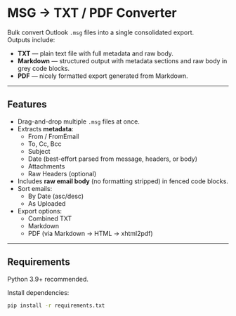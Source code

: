 # MSG → TXT / PDF Converter

Bulk convert Outlook `.msg` files into a single consolidated export.  
Outputs include:

- **TXT** — plain text file with full metadata and raw body.
- **Markdown** — structured output with metadata sections and raw body in grey code blocks.
- **PDF** — nicely formatted export generated from Markdown.

---

## Features

- Drag-and-drop multiple `.msg` files at once.
- Extracts **metadata**:
  - From / FromEmail
  - To, Cc, Bcc
  - Subject
  - Date (best-effort parsed from message, headers, or body)
  - Attachments
  - Raw Headers (optional)
- Includes **raw email body** (no formatting stripped) in fenced code blocks.
- Sort emails:
  - By Date (asc/desc)
  - As Uploaded
- Export options:
  - Combined TXT
  - Markdown
  - PDF (via Markdown → HTML → xhtml2pdf)

---

## Requirements

Python 3.9+ recommended.

Install dependencies:

```bash
pip install -r requirements.txt
